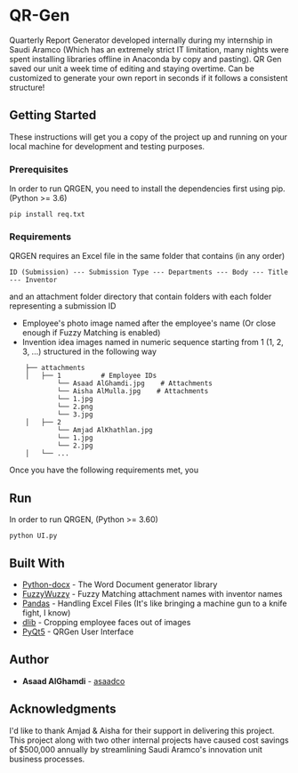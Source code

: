 # QR-Gen

Quarterly Report Generator developed internally during my internship in Saudi Aramco (Which has an extremely strict IT limitation, many nights were spent installing libraries offline in Anaconda by copy and pasting). QR Gen saved our unit a week time of editing and staying overtime. Can be customized to generate your own report in seconds if it follows a consistent structure!

## Getting Started

These instructions will get you a copy of the project up and running on your local machine for development and testing purposes.

### Prerequisites

In order to run QRGEN, you need to install the dependencies first using pip. (Python >= 3.6)
```
pip install req.txt
```

### Requirements

QRGEN requires an Excel file in the same folder that contains (in any order) 
```
ID (Submission) --- Submission Type --- Departments --- Body --- Title --- Inventor
```
and an attachment folder directory that contain folders with each folder representing a submission ID
* Employee's photo image named after the employee's name (Or close enough if Fuzzy Matching is enabled)
* Invention idea images named in numeric sequence starting from 1 (1, 2, 3, ...)
structured in the following way
```
    ├── attachments                 
    │   ├── 1          # Employee IDs
            └── Asaad AlGhamdi.jpg    # Attachments
            └── Aisha AlMulla.jpg    # Attachments
            └── 1.jpg
            └── 2.png
            └── 3.jpg
    │   ├── 2
            └── Amjad AlKhathlan.jpg 
            └── 1.jpg 
            └── 2.jpg 
    │   └── ...                
```

Once you have the following requirements met, you 


## Run

In order to run QRGEN, (Python >= 3.60)
```
python UI.py
```

## Built With

* [Python-docx](https://python-docx.readthedocs.io/en/latest/) - The Word Document generator library
* [FuzzyWuzzy](https://pypi.org/project/fuzzywuzzy/) - Fuzzy Matching attachment names with inventor names
* [Pandas](https://pypi.org/project/pandas/) - Handling Excel Files (It's like bringing a machine gun to a knife fight, I know)
* [dlib](https://pypi.org/project/dlib/) - Cropping employee faces out of images
* [PyQt5](https://pypi.org/project/PyQt5/) - QRGen User Interface



## Author

* **Asaad AlGhamdi** - [asaadco](https://github.com/asaadco)


## Acknowledgments

I'd like to thank Amjad & Aisha for their support in delivering this project. This project along with two other internal projects have caused cost savings of $500,000 annually by streamlining Saudi Aramco's innovation unit business processes.

